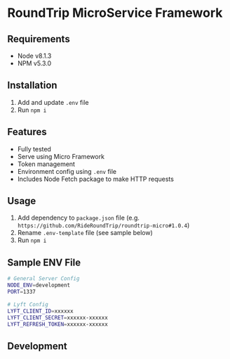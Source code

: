 # RoundTrip MicroService Framework

## Requirements

* Node v8.1.3
* NPM v5.3.0

## Installation

1. Add and update `.env` file
1. Run `npm i`

## Features

* Fully tested
* Serve using Micro Framework
* Token management
* Environment config using `.env` file
* Includes Node Fetch package to make HTTP requests

## Usage

1. Add dependency to `package.json` file (e.g. `https://github.com/RideRoundTrip/roundtrip-micro#1.0.4`)
2. Rename `.env-template` file (see sample below)
3. Run `npm i`

## Sample ENV File

```bash
# General Server Config
NODE_ENV=development
PORT=1337

# Lyft Config
LYFT_CLIENT_ID=xxxxxx
LYFT_CLIENT_SECRET=xxxxxx-xxxxxx
LYFT_REFRESH_TOKEN=xxxxxx-xxxxxx
```

## Development